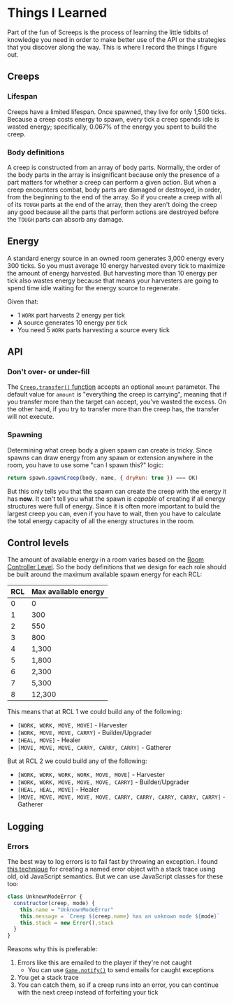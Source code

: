 # Things I Learned

Part of the fun of Screeps is the process of learning the little tidbits of knowledge you need in order to make better use of the API or the strategies that you discover along the way. This is where I record the things I figure out.

## Creeps

### Lifespan

Creeps have a limited lifespan. Once spawned, they live for only 1,500 ticks. Because a creep costs energy to spawn, every tick a creep spends idle is wasted energy; specifically, 0.067% of the energy you spent to build the creep.

### Body definitions

A creep is constructed from an array of body parts. Normally, the order of the body parts in the array is insignificant because only the presence of a part matters for whether a creep can perform a given action. But when a creep encounters combat, body parts are damaged or destroyed, in order, from the beginning to the end of the array. So if you create a creep with all of its `TOUGH` parts at the end of the array, then they aren't doing the creep any good because all the parts that perform actions are destroyed before the `TOUGH` parts can absorb any damage.

## Energy

A standard energy source in an owned room generates 3,000 energy every 300 ticks. So you must average 10 energy harvested every tick to maximize the amount of energy harvested. But harvesting more than 10 energy per tick also wastes energy because that means your harvesters are going to spend time idle waiting for the energy source to regenerate.

Given that:

* 1 `WORK` part harvests 2 energy per tick
* A source generates 10 energy per tick
* You need 5 `WORK` parts harvesting a source every tick

## API

### Don't over- or under-fill

The [`Creep.transfer()` function](https://docs.screeps.com/api/#Creep.transfer) accepts an optional `amount` parameter. The default value for `amount` is "everything the creep is carrying", meaning that if you transfer more than the target can accept, you've wasted the excess. On the other hand, if you try to transfer more than the creep has, the transfer will not execute.

### Spawning

Determining what creep body a given spawn can create is tricky. Since spawns can draw energy from any spawn or extension anywhere in the room, you have to use some "can I spawn this?" logic:

```javascript
return spawn.spawnCreep(body, name, { dryRun: true }) === OK)
```

But this only tells you that the spawn can create the creep with the energy it has **now**. It can't tell you what the spawn is _capable_ of creating if all energy structures were full of energy. Since it is often more important to build the largest creep you can, even if you have to wait, then you have to calculate the total energy capacity of all the energy structures in the room.

## Control levels

The amount of available energy in a room varies based on the [Room Controller Level](https://docs.screeps.com/control.html#Room-Controller-Level). So the body definitions that we design for each role should be built around the maximum available spawn energy for each RCL:

| RCL | Max available energy |
|-----|----------------------|
| 0 | 0 |
| 1 | 300 |
| 2 | 550 |
| 3 | 800 |
| 4 | 1,300 |
| 5 | 1,800 |
| 6 | 2,300 |
| 7 | 5,300 |
| 8 | 12,300 |

This means that at RCL 1 we could build any of the following:

* `[WORK, WORK, MOVE, MOVE]` - Harvester
* `[WORK, MOVE, MOVE, CARRY]` - Builder/Upgrader
* `[HEAL, MOVE]` - Healer
* `[MOVE, MOVE, MOVE, CARRY, CARRY, CARRY]` - Gatherer

But at RCL 2 we could build any of the following:

* `[WORK, WORK, WORK, WORK, MOVE, MOVE]` - Harvester
* `[WORK, WORK, MOVE, MOVE, MOVE, CARRY]` - Builder/Upgrader
* `[HEAL, HEAL, MOVE]` - Healer
* `[MOVE, MOVE, MOVE, MOVE, MOVE, CARRY, CARRY, CARRY, CARRY, CARRY]` - Gatherer

## Logging

### Errors

The best way to log errors is to fail fast by throwing an exception. I found [this technique](https://github.com/screepers/screeps-profiler/blob/4014ef56997d520295a481a28f5cd6acf70042f0/screeps-profiler.js#L7-L11) for creating a named error object with a stack trace using old, old JavaScript semantics. But we can use JavaScript classes for these too:

```javascript
class UnknownModeError {
  constructor(creep, mode) {
    this.name = "UnknownModeError"
    this.message = `Creep ${creep.name} has an unknown mode ${mode}`
    this.stack = new Error().stack
  }
}
```

Reasons why this is preferable:

1. Errors like this are emailed to the player if they're not caught
    * You can use [`Game.notify()`](https://docs.screeps.com/api/#Game.notify) to send emails for caught exceptions
1. You get a stack trace
1. You can catch them, so if a creep runs into an error, you can continue with the next creep instead of forfeiting your tick
